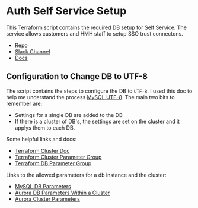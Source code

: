# Auth Self Service Setup
This Terraform script contains the required DB setup for Self Service. The service allows customers and HMH staff to setup SSO trust connectons. 

* [Repo](https://github.com/hmhco/auth-self-service-setup)
* [Slack Channel](https://hmhco.slack.com/messages/C452J1341)
* [Docs](https://identity-docs.prod.hmheng-idm.brnp.internal/Auth/Self-Service/README/)

## Configuration to Change DB to UTF-8
The script contains the steps to configure the DB to `UTF-8`. I used this doc to help me understand the process [MySQL UTF-8](https://mathiasbynens.be/notes/mysql-utf8mb4). The main two bits to remember are:
 * Settings for a single DB are added to the DB
 * If there is a cluster of DB's, the settings are set on the cluster and it applys them to each DB.

 Some helpful links and docs:
  * [Terraform Cluster Doc](https://www.terraform.io/docs/providers/aws/r/rds_cluster.html)
  * [Terraform Cluster Parameter Group ](https://www.terraform.io/docs/providers/aws/r/rds_cluster_parameter_group.html)
  * [Terraform DB Parameter Group](https://www.terraform.io/docs/providers/aws/r/db_parameter_group.html)

  Links to the allowed parameters for a db instance and the cluster:
  * [MySQL DB Parameters](https://hmhco.box.com/s/uk8krrcm6dozxp0ru80e799ufxvysx9s)
  * [Aurora DB Parameters Within a Cluster](https://hmhco.box.com/s/52g4iewd61z0qikgrvk7v2j4qme9a8ag)
  * [Aurora Cluster Parameters](https://hmhco.box.com/s/9kc8j7mv1n4p9fwrkllnvzk6mxdumo5z)